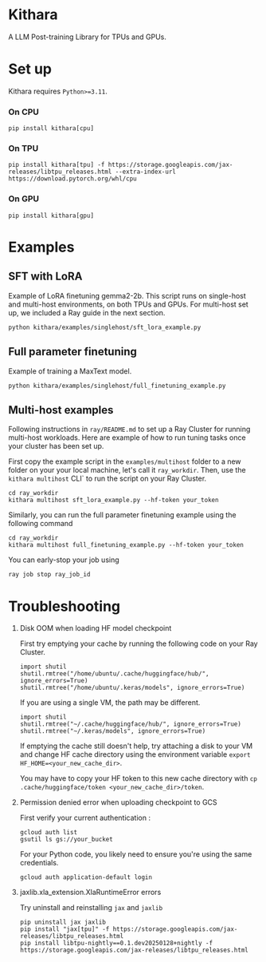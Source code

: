 # Kithara

A LLM Post-training Library for TPUs and GPUs. 

# Set up

Kithara requires `Python>=3.11`.

### On CPU 

``` 
pip install kithara[cpu] 
```

### On TPU 

``` 
pip install kithara[tpu] -f https://storage.googleapis.com/jax-releases/libtpu_releases.html --extra-index-url https://download.pytorch.org/whl/cpu 
```
### On GPU 

``` 
pip install kithara[gpu]
```

# Examples

## SFT with LoRA 

Example of LoRA finetuning gemma2-2b. This script runs on single-host and multi-host environments, on both TPUs and GPUs. For multi-host set up, we included a Ray guide in the next section. 

```
python kithara/examples/singlehost/sft_lora_example.py
```

## Full parameter finetuning

Example of training a MaxText model. 

```
python kithara/examples/singlehost/full_finetuning_example.py
```

## Multi-host examples

Following instructions in `ray/README.md` to set up a Ray Cluster for running multi-host workloads. Here are example of how to  run tuning tasks once your cluster has been set up.

First copy the example script in the `examples/multihost` folder to a new folder on your your local machine, let's call it `ray_workdir`.
Then, use the `kithara multihost` CLI` to run the script on your Ray Cluster. 


```
cd ray_workdir
kithara multihost sft_lora_example.py --hf-token your_token
```

Similarly, you can run the full parameter finetuning example using the following command

```
cd ray_workdir
kithara multihost full_finetuning_example.py --hf-token your_token
```

You can early-stop your job using 

```ray job stop ray_job_id```

# Troubleshooting

1. Disk OOM when loading HF model checkpoint 

    First try emptying your cache by running the following code on your Ray Cluster.

    ```
    import shutil
    shutil.rmtree("/home/ubuntu/.cache/huggingface/hub/", ignore_errors=True)
    shutil.rmtree("/home/ubuntu/.keras/models", ignore_errors=True)
   ```

    If you are using a single VM, the path may be different.

    ```
    import shutil
    shutil.rmtree("~/.cache/huggingface/hub/", ignore_errors=True)
    shutil.rmtree("~/.keras/models", ignore_errors=True)
    ```

    If emptying the cache still doesn't help, try attaching a disk to your VM and change HF cache directory using the environment variable `export HF_HOME=<your_new_cache_dir>`. 
    
    You may have to copy your HF token to this new cache directory with `cp .cache/huggingface/token <your_new_cache_dir>/token`. 

2. Permission denied error when uploading checkpoint to GCS 

    First verify your current authentication :

    ```
    gcloud auth list
    gsutil ls gs://your_bucket
    ```

    For your Python code, you likely need to ensure you're using the same credentials.

    ```
    gcloud auth application-default login
    ```

3. jaxlib.xla_extension.XlaRuntimeError errors

    Try uninstall and reinstalling `jax` and `jaxlib`

    ```
    pip uninstall jax jaxlib
    pip install "jax[tpu]" -f https://storage.googleapis.com/jax-releases/libtpu_releases.html
    pip install libtpu-nightly==0.1.dev20250128+nightly -f https://storage.googleapis.com/jax-releases/libtpu_releases.html
    ```

